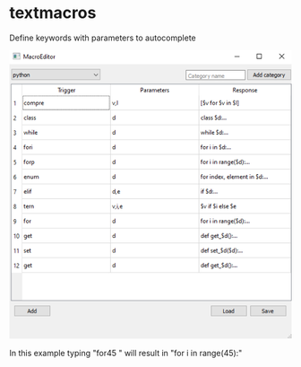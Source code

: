# textmacros
Define keywords with parameters to autocomplete

![alt text](src/example.png?raw=true)

In this example typing "for45 " will result in "for i in range(45):"
